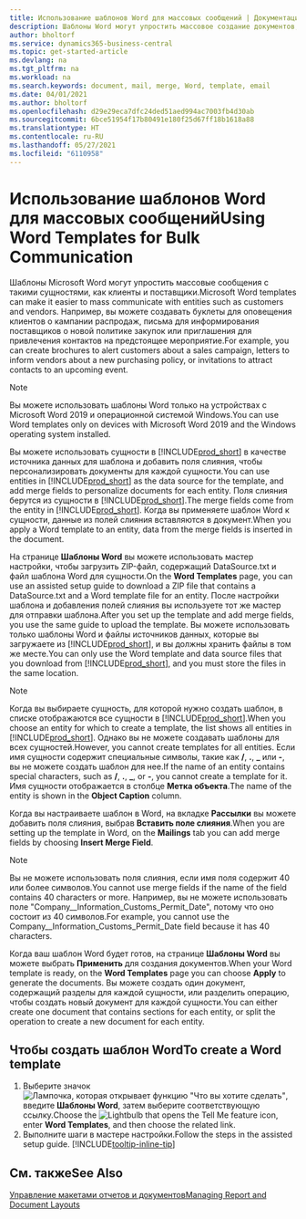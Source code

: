 ```yaml
---
title: Использование шаблонов Word для массовых сообщений | Документация Майкрософт
description: Шаблоны Word могут упростить массовое создание документов, персонализированных для определенных сущностей.
author: bholtorf
ms.service: dynamics365-business-central
ms.topic: get-started-article
ms.devlang: na
ms.tgt_pltfrm: na
ms.workload: na
ms.search.keywords: document, mail, merge, Word, template, email
ms.date: 04/01/2021
ms.author: bholtorf
ms.openlocfilehash: d29e29eca7dfc24ded51aed994ac7003fb4d30ab
ms.sourcegitcommit: 6bce51954f17b80491e180f25d67ff18b1618a88
ms.translationtype: HT
ms.contentlocale: ru-RU
ms.lasthandoff: 05/27/2021
ms.locfileid: "6110958"
---
```

# <a name="using-word-templates-for-bulk-communication"></a><span data-ttu-id="2cbe3-103">Использование шаблонов Word для массовых сообщений</span><span class="sxs-lookup"><span data-stu-id="2cbe3-103">Using Word Templates for Bulk Communication</span></span>
<span data-ttu-id="2cbe3-104">Шаблоны Microsoft Word могут упростить массовые сообщения с такими сущностями, как клиенты и поставщики.</span><span class="sxs-lookup"><span data-stu-id="2cbe3-104">Microsoft Word templates can make it easier to mass communicate with entities such as customers and vendors.</span></span> <span data-ttu-id="2cbe3-105">Например, вы можете создавать буклеты для оповещения клиентов о кампании распродаж, письма для информирования поставщиков о новой политике закупок или приглашения для привлечения контактов на предстоящее мероприятие.</span><span class="sxs-lookup"><span data-stu-id="2cbe3-105">For example, you can create brochures to alert customers about a sales campaign, letters to inform vendors about a new purchasing policy, or invitations to attract contacts to an upcoming event.</span></span>

> [!NOTE]
> <span data-ttu-id="2cbe3-106">Вы можете использовать шаблоны Word только на устройствах с Microsoft Word 2019 и операционной системой Windows.</span><span class="sxs-lookup"><span data-stu-id="2cbe3-106">You can use Word templates only on devices with Microsoft Word 2019 and the Windows operating system installed.</span></span>

<span data-ttu-id="2cbe3-107">Вы можете использовать сущности в [!INCLUDE[prod_short](includes/prod_short.md)] в качестве источника данных для шаблона и добавить поля слияния, чтобы персонализировать документы для каждой сущности.</span><span class="sxs-lookup"><span data-stu-id="2cbe3-107">You can use entities in [!INCLUDE[prod_short](includes/prod_short.md)] as the data source for the template, and add merge fields to personalize documents for each entity.</span></span> <span data-ttu-id="2cbe3-108">Поля слияния берутся из сущности в [!INCLUDE[prod_short](includes/prod_short.md)].</span><span class="sxs-lookup"><span data-stu-id="2cbe3-108">The merge fields come from the entity in [!INCLUDE[prod_short](includes/prod_short.md)].</span></span> <span data-ttu-id="2cbe3-109">Когда вы применяете шаблон Word к сущности, данные из полей слияния вставляются в документ.</span><span class="sxs-lookup"><span data-stu-id="2cbe3-109">When you apply a Word template to an entity, data from the merge fields is inserted in the document.</span></span>

<span data-ttu-id="2cbe3-110">На странице **Шаблоны Word** вы можете использовать мастер настройки, чтобы загрузить ZIP-файл, содержащий DataSource.txt и файл шаблона Word для сущности.</span><span class="sxs-lookup"><span data-stu-id="2cbe3-110">On the **Word Templates** page, you can use an assisted setup guide to download a ZIP file that contains a DataSource.txt and a Word template file for an entity.</span></span> <span data-ttu-id="2cbe3-111">После настройки шаблона и добавления полей слияния вы используете тот же мастер для отправки шаблона.</span><span class="sxs-lookup"><span data-stu-id="2cbe3-111">After you set up the template and add merge fields, you use the same guide to upload the template.</span></span> <span data-ttu-id="2cbe3-112">Вы можете использовать только шаблоны Word и файлы источников данных, которые вы загружаете из [!INCLUDE[prod_short](includes/prod_short.md)], и вы должны хранить файлы в том же месте.</span><span class="sxs-lookup"><span data-stu-id="2cbe3-112">You can only use the Word template and data source files that you download from [!INCLUDE[prod_short](includes/prod_short.md)], and you must store the files in the same location.</span></span>

> [!NOTE]
> <span data-ttu-id="2cbe3-113">Когда вы выбираете сущность, для которой нужно создать шаблон, в списке отображаются все сущности в [!INCLUDE[prod_short](includes/prod_short.md)].</span><span class="sxs-lookup"><span data-stu-id="2cbe3-113">When you choose an entity for which to create a template, the list shows all entities in [!INCLUDE[prod_short](includes/prod_short.md)].</span></span> <span data-ttu-id="2cbe3-114">Однако вы не можете создавать шаблоны для всех сущностей.</span><span class="sxs-lookup"><span data-stu-id="2cbe3-114">However, you cannot create templates for all entities.</span></span> <span data-ttu-id="2cbe3-115">Если имя сущности содержит специальные символы, такие как **/**, **.**, **_** или **-**, вы не можете создать шаблон для нее.</span><span class="sxs-lookup"><span data-stu-id="2cbe3-115">If the name of an entity contains special characters, such as **/**, **.**, **_**, or **-**, you cannot create a template for it.</span></span> <span data-ttu-id="2cbe3-116">Имя сущности отображается в столбце **Метка объекта**.</span><span class="sxs-lookup"><span data-stu-id="2cbe3-116">The name of the entity is shown in the **Object Caption** column.</span></span>

<span data-ttu-id="2cbe3-117">Когда вы настраиваете шаблон в Word, на вкладке **Рассылки** вы можете добавить поля слияния, выбрав **Вставить поле слияния**.</span><span class="sxs-lookup"><span data-stu-id="2cbe3-117">When you are setting up the template in Word, on the **Mailings** tab you can add merge fields by choosing **Insert Merge Field**.</span></span>

> [!NOTE]
> <span data-ttu-id="2cbe3-118">Вы не можете использовать поля слияния, если имя поля содержит 40 или более символов.</span><span class="sxs-lookup"><span data-stu-id="2cbe3-118">You cannot use merge fields if the name of the field contains 40 characters or more.</span></span> <span data-ttu-id="2cbe3-119">Например, вы не можете использовать поле "Company__Information_Customs_Permit_Date", потому что оно состоит из 40 символов.</span><span class="sxs-lookup"><span data-stu-id="2cbe3-119">For example, you cannot use the Company__Information_Customs_Permit_Date field because it has 40 characters.</span></span> 

<span data-ttu-id="2cbe3-120">Когда ваш шаблон Word будет готов, на странице **Шаблоны Word** вы можете выбрать **Применить** для создания документов.</span><span class="sxs-lookup"><span data-stu-id="2cbe3-120">When your Word template is ready, on the **Word Templates** page you can choose **Apply** to generate the documents.</span></span> <span data-ttu-id="2cbe3-121">Вы можете создать один документ, содержащий разделы для каждой сущности, или разделить операцию, чтобы создать новый документ для каждой сущности.</span><span class="sxs-lookup"><span data-stu-id="2cbe3-121">You can either create one document that contains sections for each entity, or split the operation to create a new document for each entity.</span></span>

## <a name="to-create-a-word-template"></a><span data-ttu-id="2cbe3-122">Чтобы создать шаблон Word</span><span class="sxs-lookup"><span data-stu-id="2cbe3-122">To create a Word template</span></span>
1. <span data-ttu-id="2cbe3-123">Выберите значок ![Лампочка, которая открывает функцию "Что вы хотите сделать"](media/ui-search/search_small.png "Что вы хотите сделать"), введите **Шаблоны Word**, затем выберите соответствующую ссылку.</span><span class="sxs-lookup"><span data-stu-id="2cbe3-123">Choose the ![Lightbulb that opens the Tell Me feature](media/ui-search/search_small.png "Tell me what you want to do") icon, enter **Word Templates**, and then choose the related link.</span></span>
2. <span data-ttu-id="2cbe3-124">Выполните шаги в мастере настройки.</span><span class="sxs-lookup"><span data-stu-id="2cbe3-124">Follow the steps in the assisted setup guide.</span></span> [!INCLUDE[tooltip-inline-tip](includes/tooltip-inline-tip_md.md)]

## <a name="see-also"></a><span data-ttu-id="2cbe3-125">См. также</span><span class="sxs-lookup"><span data-stu-id="2cbe3-125">See Also</span></span>
[<span data-ttu-id="2cbe3-126">Управление макетами отчетов и документов</span><span class="sxs-lookup"><span data-stu-id="2cbe3-126">Managing Report and Document Layouts</span></span>](ui-manage-report-layouts.md)  
